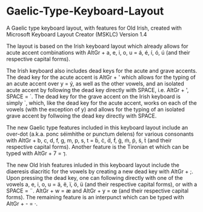 # Gaelic-Type-Keyboard-Layout
A Gaelic type keyboard layout, with features for Old Irish, created with Microsoft Keyboard Layout Creator (MSKLC) Version 1.4

The layout is based on the Irish keyboard layout which already allows for acute accent combinations with AltGr + a, e, i, o, u = á, é, í, ó, ú (and their respective capital forms).

The Irish keyboard also includes dead keys for the acute and grave accents. The dead key for the acute accent is AltGr + ' which allows for the typing of an acute accent over y = ý, as well as the other vowels, and an isolated acute accent by following the dead key directly with SPACE, i.e. AltGr + ', SPACE = ´. The dead key for the grave accent on the Irish keyboard is simply `, which, like the dead key for the acute accent, works on each of the vowels (with the exception of y) and allows for the typing of an isolated grave accent by follwoing the dead key directly with SPACE.

The new Gaelic type features included in this keyboard layout include an over-dot (a.k.a. ponc séimhithe or punctum delens) for various consonants with AltGr + b, c, d, f, g, m, p, s, t = ḃ, ċ, ḋ, ḟ, ġ, ṁ, ṗ, ṡ, ṫ (and their respective capital forms). Another feature is the Tironian et which can be typed with AltGr + 7 = ⁊.

The new Old Irish features inluded in this keyboard layout include the diaeresis diacritic for the vowels by creating a new dead key with AltGr + ;. Upon pressing the dead key, one can following directly with one of the vowels a, e, i, o, u = ä, ë, ï, ö, ü (and their respective capital forms), or with a SPACE = ¨. AltGr + w = æ and AltGr + y = œ (and their respective capital forms). The remaining feature is an interpunct which can be typed with AltGr + - = ·.

